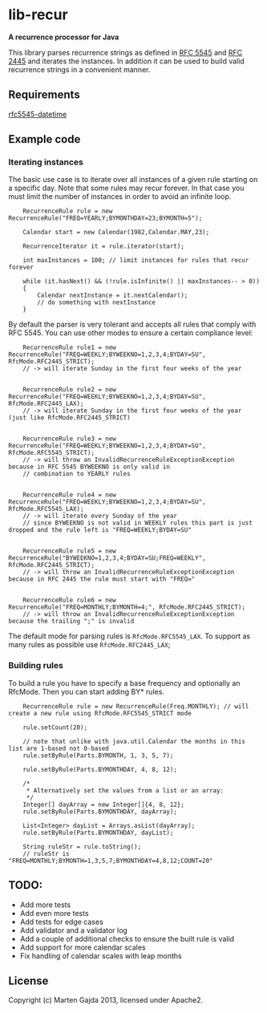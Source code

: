 # lib-recur

__A recurrence processor for Java__

This library parses recurrence strings as defined in [RFC 5545](http://tools.ietf.org/html/rfc5545#section-3.3.10) and [RFC 2445](http://tools.ietf.org/html/rfc2445#section-4.3.10) and iterates the instances.
In addition it can be used to build valid recurrence strings in a convenient manner.

## Requirements

[rfc5545-datetime](https://github.com/dmfs/rfc5545-datetime)

## Example code

### Iterating instances

The basic use case is to iterate over all instances of a given rule starting on a specific day. Note that some rules may recur forever. In that case you must limit the number of instances in order to avoid an infinite loop.
		
		RecurrenceRule rule = new RecurrenceRule("FREQ=YEARLY;BYMONTHDAY=23;BYMONTH=5");
		
		Calendar start = new Calendar(1982,Calendar.MAY,23);

		RecurrenceIterator it = rule.iterator(start);

		int maxInstances = 100; // limit instances for rules that recur forever

		while (it.hasNext() && (!rule.isInfinite() || maxInstances-- > 0))
		{
			Calendar nextInstance = it.nextCalendar();
			// do something with nextInstance
		}

By default the parser is very tolerant and accepts all rules that comply with RFC 5545. You can use other modes to ensure a certain compliance level:

		RecurrenceRule rule1 = new RecurrenceRule("FREQ=WEEKLY;BYWEEKNO=1,2,3,4;BYDAY=SU", RfcMode.RFC2445_STRICT);
		// -> will iterate Sunday in the first four weeks of the year


		RecurrenceRule rule2 = new RecurrenceRule("FREQ=WEEKLY;BYWEEKNO=1,2,3,4;BYDAY=SU", RfcMode.RFC2445_LAX);
		// -> will iterate Sunday in the first four weeks of the year (just like RfcMode.RFC2445_STRICT)


		RecurrenceRule rule3 = new RecurrenceRule("FREQ=WEEKLY;BYWEEKNO=1,2,3,4;BYDAY=SU", RfcMode.RFC5545_STRICT);
		// -> will throw an InvalidRecurrenceRuleExceptionException because in RFC 5545 BYWEEKNO is only valid in
		// combination to YEARLY rules


		RecurrenceRule rule4 = new RecurrenceRule("FREQ=WEEKLY;BYWEEKNO=1,2,3,4;BYDAY=SU", RfcMode.RFC5545_LAX);
		// -> will iterate every Sunday of the year
		// since BYWEEKNO is not valid in WEEKLY rules this part is just dropped and the rule left is "FREQ=WEEKLY;BYDAY=SU"


		RecurrenceRule rule5 = new RecurrenceRule("BYWEEKNO=1,2,3,4;BYDAY=SU;FREQ=WEEKLY", RfcMode.RFC2445_STRICT);
		// -> will throw an InvalidRecurrenceRuleExceptionException because in RFC 2445 the rule must start with "FREQ="


		RecurrenceRule rule6 = new RecurrenceRule("FREQ=MONTHLY;BYMONTH=4;", RfcMode.RFC2445_STRICT);
		// -> will throw an InvalidRecurrenceRuleExceptionException because the trailing ";" is invalid

The default mode for parsing rules is ```RfcMode.RFC5545_LAX```. To support as many rules as possible use ```RfcMode.RFC2445_LAX```;


### Building rules

To build a rule you have to specify a base frequency and optionally an RfcMode. Then you can start adding BY* rules.

		RecurrenceRule rule = new RecurrenceRule(Freq.MONTHLY); // will create a new rule using RfcMode.RFC5545_STRICT mode

		rule.setCount(20);

		// note that unlike with java.util.Calendar the months in this list are 1-based not 0-based
		rule.setByRule(Parts.BYMONTH, 1, 3, 5, 7);

		rule.setByRule(Parts.BYMONTHDAY, 4, 8, 12);

		/*
		 * Alternatively set the values from a list or an array:
		 */ 
		Integer[] dayArray = new Integer[]{4, 8, 12};
		rule.setByRule(Parts.BYMONTHDAY, dayArray);
		
		List<Integer> dayList = Arrays.asList(dayArray);
		rule.setByRule(Parts.BYMONTHDAY, dayList);

		String ruleStr = rule.toString(); 
		// ruleStr is "FREQ=MONTHLY;BYMONTH=1,3,5,7;BYMONTHDAY=4,8,12;COUNT=20"


## TODO:

* Add more tests
* Add even more tests
* Add tests for edge cases
* Add validator and a validator log
* Add a couple of additional checks to ensure the built rule is valid
* Add support for more calendar scales
* Fix handling of calendar scales with leap months


## License

Copyright (c) Marten Gajda 2013, licensed under Apache2.
